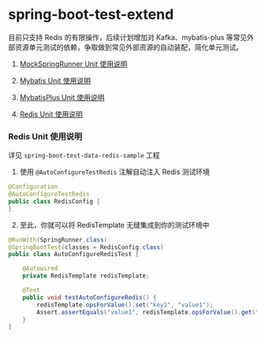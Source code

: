 # spring-boot-test-extend

目前只支持 Redis 的有限操作，后续计划增加对 Kafka、mybatis-plus 等常见外部资源单元测试的依赖，争取做到常见外部资源的自动装配，简化单元测试。

1. [MockSpringRunner Unit 使用说明](<https://github.com/binarylei/spring-boot-test-extend/tree/main/spring-boot-test-autoconfigure-support/src/main/java/com/github/binarylei/test/runner>)

2. [Mybatis Unit 使用说明](<https://github.com/binarylei/spring-boot-test-extend/tree/main/spring-boot-test-autoconfigure-support/src/main/java/com/github/binarylei/test/autoconfigure/mybatis>)

3. [MybatisPlus Unit 使用说明](<https://github.com/binarylei/spring-boot-test-extend/tree/main/spring-boot-test-autoconfigure-support/src/main/java/com/github/binarylei/test/autoconfigure/mybatisplus>)

4. [Redis Unit 使用说明](<https://github.com/binarylei/spring-boot-test-extend/tree/main/spring-boot-test-autoconfigure-support/src/main/java/com/github/binarylei/test/autoconfigure/redis>)

### Redis Unit 使用说明

详见 `spring-boot-test-data-redis-sample` 工程

1. 使用 `@AutoConfigureTestRedis` 注解自动注入 Redis 测试环境

```java
@Configuration
@AutoConfigureTestRedis
public class RedisConfig {
}
```

2. 至此，你就可以将 RedisTemplate 无缝集成到你的测试环境中

```java
@RunWith(SpringRunner.class)
@SpringBootTest(classes = RedisConfig.class)
public class AutoConfigureRedisTest {

    @Autowired
    private RedisTemplate redisTemplate;

    @Test
    public void testAutoConfigureRedis() {
        redisTemplate.opsForValue().set("key1", "value1");
        Assert.assertEquals("value1", redisTemplate.opsForValue().get("key1"));
    }
}
```
